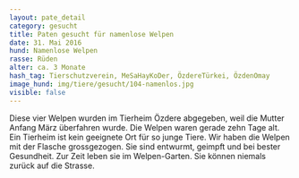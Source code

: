 ```yaml
---
layout: pate_detail
category: gesucht
title: Paten gesucht für namenlose Welpen
date: 31. Mai 2016
hund: Namenlose Welpen
rasse: Rüden
alter: ca. 3 Monate
hash_tag: Tierschutzverein, MeSaHayKoDer, ÖzdereTürkei, ÖzdenOmay
image_hund: img/tiere/gesucht/104-namenlos.jpg
visible: false
---
```


Diese vier Welpen wurden im Tierheim Özdere abgegeben, weil die Mutter Anfang März überfahren wurde.
Die Welpen waren gerade zehn Tage alt. Ein Tierheim ist kein geeignete Ort für so junge Tiere.
Wir haben die Welpen mit der Flasche grossgezogen. Sie sind entwurmt, geimpft und bei bester Gesundheit. 
Zur Zeit leben sie im Welpen-Garten. Sie können niemals zurück auf die Strasse.